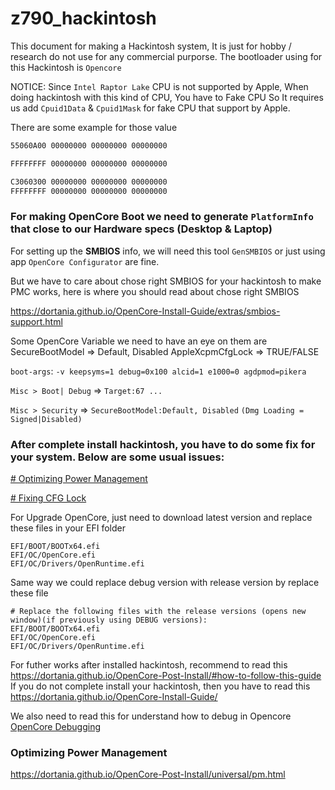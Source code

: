 # z790_hackintosh
This document for making a Hackintosh system, It is just for hobby / research do not use for any commercial purporse.
The bootloader using for this Hackintosh is `Opencore`

NOTICE: Since `Intel Raptor Lake` CPU is not supported by Apple, When doing hackintosh with this kind of CPU, You have to Fake CPU 
So It requires us add `Cpuid1Data` & `Cpuid1Mask` for fake CPU that support by Apple.

There are some example for those value
```bash
55060A00 00000000 00000000 00000000

FFFFFFFF 00000000 00000000 00000000

```
```bash
C3060300 00000000 00000000 00000000
FFFFFFFF 00000000 00000000 00000000
```

### For making OpenCore Boot we need to generate `PlatformInfo` that close to our Hardware specs (Desktop & Laptop)

For setting up the **SMBIOS** info, we will need this tool `GenSMBIOS` or just using app `OpenCore Configurator` are fine.

But we have to care about chose right SMBIOS for your hackintosh to make PMC works, here is where you should read about chose right SMBIOS

https://dortania.github.io/OpenCore-Install-Guide/extras/smbios-support.html

Some OpenCore Variable we need to have an eye on them are
SecureBootModel => Default, Disabled
AppleXcpmCfgLock => TRUE/FALSE

`boot-args`: `-v keepsyms=1 debug=0x100 alcid=1 e1000=0 agdpmod=pikera`

`Misc > Boot| Debug` => `Target:67 ...`

`Misc > Security` => `SecureBootModel:Default, Disabled` `(Dmg Loading = Signed|Disabled)`
### After complete install hackintosh, you have to do some fix for your system. Below are some usual issues: 
[# Optimizing Power Management](https://dortania.github.io/OpenCore-Post-Install/universal/pm.html)

[# Fixing CFG Lock](https://dortania.github.io/OpenCore-Post-Install/misc/msr-lock.html#what-is-cfg-lock)


For Upgrade OpenCore, just need to download latest version and replace these files in your EFI folder

```shell
EFI/BOOT/BOOTx64.efi
EFI/OC/OpenCore.efi
EFI/OC/Drivers/OpenRuntime.efi
```
Same way we could replace debug version with release version by replace these file
```shell
# Replace the following files with the release versions (opens new window)(if previously using DEBUG versions):
EFI/BOOT/BOOTx64.efi
EFI/OC/OpenCore.efi
EFI/OC/Drivers/OpenRuntime.efi
```
For futher works after installed hackintosh, recommend to read this https://dortania.github.io/OpenCore-Post-Install/#how-to-follow-this-guide
If you do not complete install your hackintosh, then you have to read this https://dortania.github.io/OpenCore-Install-Guide/

We also need to read this for understand how to debug in Opencore [OpenCore Debugging](https://dortania.github.io/OpenCore-Install-Guide/troubleshooting/debug.html#file-swaps)

### Optimizing Power Management
https://dortania.github.io/OpenCore-Post-Install/universal/pm.html
